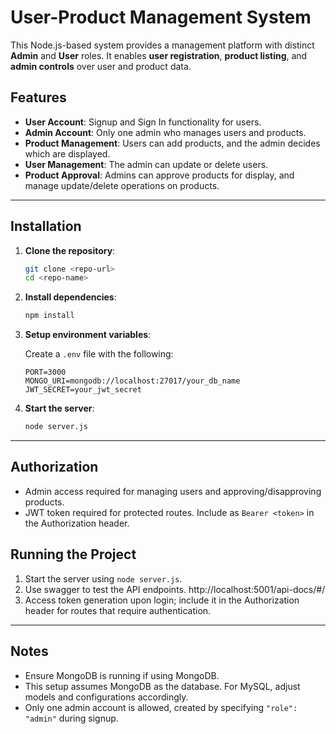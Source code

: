 # User-Product Management System

This Node.js-based system provides a management platform with distinct **Admin** and **User** roles. It enables **user registration**, **product listing**, and **admin controls** over user and product data.

## Features

- **User Account**: Signup and Sign In functionality for users.
- **Admin Account**: Only one admin who manages users and products.
- **Product Management**: Users can add products, and the admin decides which are displayed.
- **User Management**: The admin can update or delete users.
- **Product Approval**: Admins can approve products for display, and manage update/delete operations on products.

---

## Installation

1. **Clone the repository**:

   ```bash
   git clone <repo-url>
   cd <repo-name>
   ```

2. **Install dependencies**:

   ```bash
   npm install
   ```

3. **Setup environment variables**:

   Create a `.env` file with the following:

   ```
   PORT=3000
   MONGO_URI=mongodb://localhost:27017/your_db_name
   JWT_SECRET=your_jwt_secret
   ```

4. **Start the server**:

   ```bash
   node server.js
   ```

---

## Authorization

- Admin access required for managing users and approving/disapproving products.
- JWT token required for protected routes. Include as `Bearer <token>` in the Authorization header.

## Running the Project

1. Start the server using `node server.js`.
2. Use swagger to test the API endpoints. http://localhost:5001/api-docs/#/
3. Access token generation upon login; include it in the Authorization header for routes that require authentication.

---

## Notes

- Ensure MongoDB is running if using MongoDB.
- This setup assumes MongoDB as the database. For MySQL, adjust models and configurations accordingly.
- Only one admin account is allowed, created by specifying `"role": "admin"` during signup.